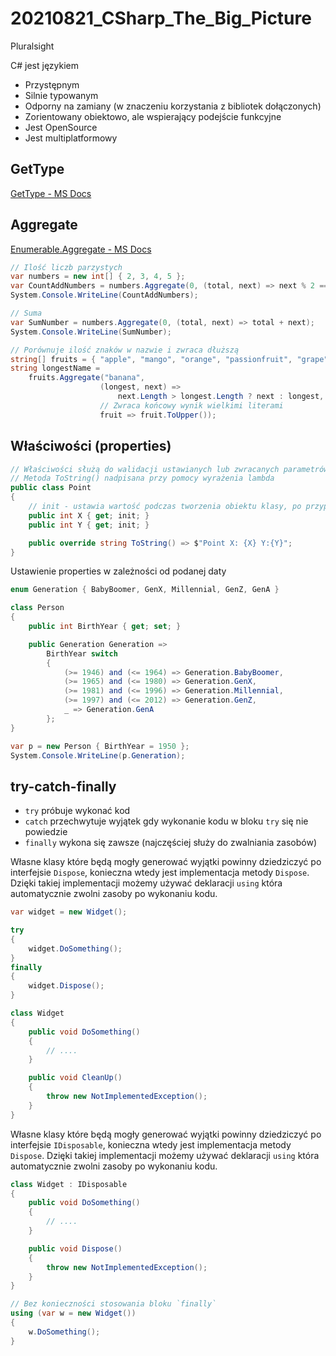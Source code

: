 # 20210821_CSharp_The_Big_Picture
Pluralsight

C# jest językiem

- Przystępnym
- Silnie typowanym
- Odporny na zamiany (w znaczeniu korzystania z bibliotek dołączonych)
- Zorientowany obiektowo, ale wspierający podejście funkcyjne
- Jest OpenSource
- Jest multiplatformowy


## GetType
[GetType - MS Docs](https://docs.microsoft.com/pl-pl/dotnet/api/system.object.gettype?view=net-5.0)

## Aggregate
[Enumerable.Aggregate - MS Docs](https://docs.microsoft.com/pl-pl/dotnet/api/system.linq.enumerable.aggregate?view=net-5.0#main)

```C#
// Ilość liczb parzystych
var numbers = new int[] { 2, 3, 4, 5 };
var CountAddNumbers = numbers.Aggregate(0, (total, next) => next % 2 == 0 ? total + 1 : total);
System.Console.WriteLine(CountAddNumbers);

// Suma
var SumNumber = numbers.Aggregate(0, (total, next) => total + next);
System.Console.WriteLine(SumNumber);

// Porównuje ilość znaków w nazwie i zwraca dłuższą 
string[] fruits = { "apple", "mango", "orange", "passionfruit", "grape" };
string longestName =
    fruits.Aggregate("banana",
                    (longest, next) =>
                        next.Length > longest.Length ? next : longest,
                    // Zwraca końcowy wynik wielkimi literami
                    fruit => fruit.ToUpper());
```

## Właściwości (properties)
```C#
// Właściwości służą do walidacji ustawianych lub zwracanych parametrów
// Metoda ToString() nadpisana przy pomocy wyrażenia lambda 
public class Point
{
    // init - ustawia wartość podczas tworzenia obiektu klasy, po przypisaniu wartości nie można zmienić z zewnątrz. 
    public int X { get; init; }
    public int Y { get; init; }

    public override string ToString() => $"Point X: {X} Y:{Y}";
}
```

Ustawienie properties w zależności od podanej daty
```C#
enum Generation { BabyBoomer, GenX, Millennial, GenZ, GenA }

class Person
{
    public int BirthYear { get; set; }

    public Generation Generation =>
        BirthYear switch
        {
            (>= 1946) and (<= 1964) => Generation.BabyBoomer,
            (>= 1965) and (<= 1980) => Generation.GenX,
            (>= 1981) and (<= 1996) => Generation.Millennial,
            (>= 1997) and (<= 2012) => Generation.GenZ,
            _ => Generation.GenA
        };
}

var p = new Person { BirthYear = 1950 };
System.Console.WriteLine(p.Generation);
```

## try-catch-finally

- `try` próbuje wykonać kod
- `catch` przechwytuje wyjątek gdy wykonanie kodu w bloku `try` się nie powiedzie
- `finally` wykona się zawsze (najczęściej służy do zwalniania zasobów)

Własne klasy które będą mogły generować wyjątki powinny dziedziczyć po interfejsie `Dispose`, konieczna wtedy jest implementacja metody `Dispose`.
Dzięki takiej implementacji możemy używać deklaracji `using` która automatycznie zwolni zasoby po wykonaniu kodu.

```C#
var widget = new Widget();

try
{
    widget.DoSomething();
}
finally
{
    widget.Dispose();
}

class Widget
{
    public void DoSomething()
    {
        // ....
    }

    public void CleanUp()
    {
        throw new NotImplementedException();
    }
}
```

Własne klasy które będą mogły generować wyjątki powinny dziedziczyć po interfejsie `IDisposable`, konieczna wtedy jest implementacja metody `Dispose`.
Dzięki takiej implementacji możemy używać deklaracji `using` która automatycznie zwolni zasoby po wykonaniu kodu.

```C#
class Widget : IDisposable
{
    public void DoSomething()
    {
        // ....
    }

    public void Dispose()
    {
        throw new NotImplementedException();
    }
}

// Bez konieczności stosowania bloku `finally`
using (var w = new Widget())
{
    w.DoSomething();
}
```